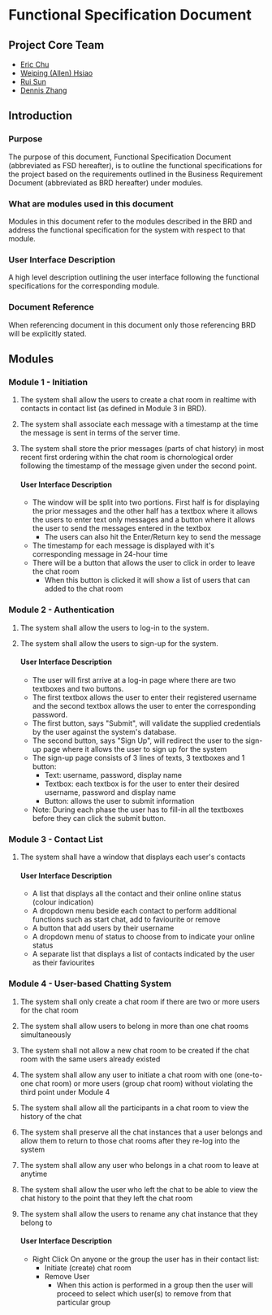 # Functional Specification Document

## Project Core Team
* [Eric Chu](https://github.com/ericchu94)
* [Weiping (Allen) Hsiao](https://github.com/allenh)
* [Rui Sun](https://github.com/r29sun)
* [Dennis Zhang](https://github.com/FlipEnergy)

## Introduction

### Purpose
The purpose of this document, Functional Specification Document (abbreviated as FSD hereafter), is to outline the functional specifications for the project based on the requirements outlined in the Business Requirement Document (abbreviated as BRD hereafter) under modules.

### What are modules used in this document
Modules in this document refer to the modules described in the BRD and address the functional specification for the system with respect to that module.

### User Interface Description
A high level description outlining the user interface following the functional specifications for the corresponding module.

### Document Reference
When referencing document in this document only those referencing BRD will be explicitly stated.

## Modules
### Module 1 - Initiation
1. The system shall allow the users to create a chat room in realtime with contacts in contact list (as defined in Module 3 in BRD).
2. The system shall associate each message with a timestamp at the time the message is sent in terms of the server time.
3. The system shall store the prior messages (parts of chat history) in most recent first ordering within the chat room is chornological order following the timestamp of the message given under the second point.

	#### User Interface Description
	* The window will be split into two portions. First half is for displaying the prior messages and the other half has a textbox where it allows the users to enter text only messages and a button where it allows the user to send the messages entered in the textbox
		* The users can also hit the Enter/Return key to send the message
	* The timestamp for each message is displayed with it's corresponding message in 24-hour time
	* There will be a button that allows the user to click in order to leave the chat room
		* When this button is clicked it will show a list of users that can added to the chat room

### Module 2 - Authentication
1. The system shall allow the users to log-in to the system.
2. The system shall allow the users to sign-up for the system.

	#### User Interface Description
	* The user will first arrive at a log-in page where there are two textboxes and two buttons.
	* The first textbox allows the user to enter their registered username and the second textbox allows the user to enter the corresponding password.
	* The first button, says "Submit", will validate the supplied credentials by the user against the system's database.
	* The second button, says "Sign Up", will redirect the user to the sign-up page where it allows the user to sign up for the system
	* The sign-up page consists of 3 lines of texts, 3 textboxes and 1 button:
		*  Text: username, password, display name
		*  Textbox: each textbox is for the user to enter their desired username, password and display name
		*  Button: allows the user to submit information
	*  Note: During each phase the user has to fill-in all the textboxes before they can click the submit button.

### Module 3 - Contact List
1. The system shall have a window that displays each user's contacts

	#### User Interface Description
	* A list that displays all the contact and their online online status (colour indication)
	* A dropdown menu beside each contact to perform additional functions such as start chat, add to faviourite or remove
	* A button that add users by their username
	* A dropdown menu of status to choose from to indicate your online status
	* A separate list that displays a list of contacts indicated by the user as their faviourites

### Module 4 - User-based Chatting System
1. The system shall only create a chat room if there are two or more users for the chat room
2. The system shall allow users to belong in more than one chat rooms simultaneously
3. The system shall not allow a new chat room to be created if the chat room with the same users already existed
4. The system shall allow any user to initiate a chat room with one (one-to-one chat room) or more users (group chat room) without violating the third point under Module 4
5. The system shall allow all the participants in a chat room to view the history of the chat
6. The system shall preserve all the chat instances that a user belongs and allow them to return to those chat rooms after they re-log into the system
7. The system shall allow any user who belongs in a chat room to leave at anytime
8. The system shall allow the user who left the chat to be able to view the chat history to the point that they left the chat room
9. The system shall allow the users to rename any chat instance that they belong to

	#### User Interface Description
	* Right Click On anyone or the group the user has in their contact list:
		* Initiate (create) chat room
		* Remove User
			* When this action is performed in a group then the user will proceed to select which user(s) to remove from that particular group